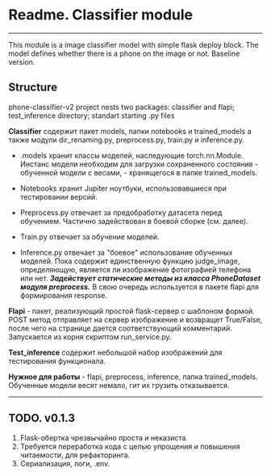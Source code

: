 # Readme. Classifier module
---
This module is a image classifier model with simple flask deploy block.
The model defines whether there is a phone on the image or not.
Baseline version.

## Structure
phone-classifier-v2 project nests two packages: classifier and flapi; test_inference directory; standart starting .py files

**Classifier** содержит пакет models, папки notebooks и trained_models а также модули dir_renaming.py, preprocess.py, train.py и inference.py.
- .models хранит классы моделей, наследующие torch.nn.Module. Инстанс модели необходим для загрузки сохраненного состояния - обученной модели с весами, - хранящегося в папке trained_models.
- Notebooks хранит Jupiter ноутбуки, использовавшиеся при тестировании версий.

- Preprocess.py отвечает за предобработку датасета перед обучением. Частично задействован в боевой сборке (см. далее).
- Train.py отвечает за обучение моделей.
- Inference.py отвечает за "боевое" использование обученных моделей. Пока содержит единственную функцию judge_image, определяющую, является ли изображение фотографией     телефона или нет. __*Задействует статические методы из класса PhoneDataset модуля preprocess.*__ В свою очередь используется в пакете flapi для формирования response.

**Flapi** - пакет, реализующий простой flask-сервер с шаблоном формой. POST метод отправляет на сервер изображение и возвращет True/False, после чего на странице дается соответствующий комментарий. Запускается из корня скриптом run_service.py.

**Test_inference** содержит небольшой набор изображений для тестирования функционала.

**Нужное для работы** - flapi, preprocess, inference, папка trained_models. 
Обученные модели весят немало, гит их грузить отказывается. 

---
## TODO. v0.1.3
1. Flask-обертка чрезвычайно проста и неказиста.
2. Требуется переработка кода с целью упрощения и повышения читаемости, для рефакторинга.
3. Сериализация, логи, .env.




